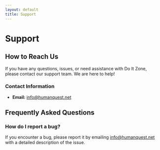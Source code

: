 ```yaml
---
layout: default
title: Support
---
```


# Support

## How to Reach Us

If you have any questions, issues, or need assistance with Do It Zone, please contact our support team. We are here to help!

### Contact Information
- **Email:** [info@humanquest.net](mailto:info@humanquest.net)

## Frequently Asked Questions

### How do I report a bug?
If you encounter a bug, please report it by emailing [info@humanquest.net](mailto:info@humanquest.net) with a detailed description of the issue.
